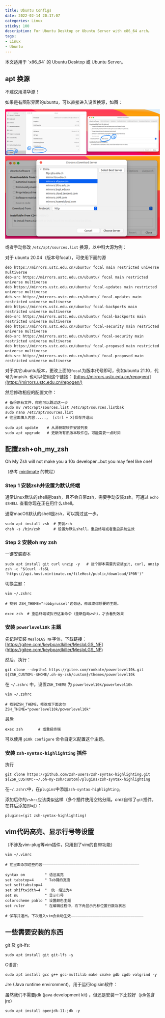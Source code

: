 ```yaml
---
title: Ubuntu Configs
date: 2022-02-14 20:17:07
categories: Linux
sticky: 100
description: For Ubuntu Desktop or Ubuntu Server with x86_64 arch。
tags:
- Linux
- Ubuntu
---
```


<div class="note note-info">
<p>本文适用于 `x86_64` 的 Ubuntu Desktop 或 Ubuntu Server。</p>
</div>


## apt 换源

<div class="note note-danger">
<p>不建议用清华源！</p>
</div>

如果是有图形界面的ubuntu，可以直接进入设置换源，如图：

![](20_ubuntu-config/ubuntu_apt_gui.jpg)
![](20_ubuntu-config/ubuntu_apt_gui2.png)


或者手动修改 `/etc/apt/sources.list` 换源，以中科大源为例：

对于 ubuntu 20.04（版本号focal），可使用下面的源

```
deb https://mirrors.ustc.edu.cn/ubuntu/ focal main restricted universe multiverse
deb-src https://mirrors.ustc.edu.cn/ubuntu/ focal main restricted universe multiverse
deb https://mirrors.ustc.edu.cn/ubuntu/ focal-updates main restricted universe multiverse
deb-src https://mirrors.ustc.edu.cn/ubuntu/ focal-updates main restricted universe multiverse
deb https://mirrors.ustc.edu.cn/ubuntu/ focal-backports main restricted universe multiverse
deb-src https://mirrors.ustc.edu.cn/ubuntu/ focal-backports main restricted universe multiverse
deb https://mirrors.ustc.edu.cn/ubuntu/ focal-security main restricted universe multiverse
deb-src https://mirrors.ustc.edu.cn/ubuntu/ focal-security main restricted universe multiverse
deb https://mirrors.ustc.edu.cn/ubuntu/ focal-proposed main restricted universe multiverse
deb-src https://mirrors.ustc.edu.cn/ubuntu/ focal-proposed main restricted universe multiverse
```

对于其它ubuntu版本，更改上面的`focal`为版本代号即可，例如ubuntu 21.10，代号为impish. 也可以使用这个链接： [https://mirrors.ustc.edu.cn/repogen/](https://mirrors.ustc.edu.cn/repogen/)

然后修改相应的配置文件：

```
# 备份原有文件，你也可以跳过这一步
sudo mv /etc/apt/sources.list /etc/apt/sources.listbak  
sudo nano /etc/apt/sources.list  
# 往里面填入内容.....,  [ctrl + X]保存并退出

sudo apt update    # 从源获取软件安装列表
sudo apt upgrade   # 更新所有旧版本软件包，可能需要一点时间
```

## 配置zsh+oh_my_zsh  

<div class="note note-info">
<p>Oh My Zsh will not make you a 10x developer...but you may feel like one!</p>
</div>

（参考 [mintimate](https://mintimate.cn) 的教程）

### Step 1 安装zsh并设置为默认终端

通常Linux默认的shell是bash，且不会自带zsh，需要手动安装zsh。可通过 `echo $SHELL` 查看你现在正在用什么shell。

通常macOS默认的shell是zsh，可以跳过这一步。

```shell
sudo apt install zsh  # 安装zsh
chsh -s /bin/zsh      # 设置为默认shell，重启终端或者重启系统生效
```

### Step 2 安装oh my zsh

一键安装脚本

```shell
sudo apt install git curl unzip -y   # 这个脚本需要先安装git, curl, unzip
zsh -c "$(curl -fsSL 'https://api.host.mintimate.cn/fileHost/public/download/1P0R')"
```

切换主题：

```shell
vim ~/.zshrc

# 找到 ZSH_THEME="robbyrussel"这句话，修改成你想要的主题。

exec zsh  # 重启终端或执行这条命令（重新启动zsh），才会看到效果
```

### 安装 `powerlevel10k` 主题

先记得安装 `MesloLGS NF`字体，下载链接： [https://gitee.com/keyboardkiller/MesloLGS_NF](https://gitee.com/keyboardkiller/MesloLGS_NF)

然后，执行：

```shell
git clone --depth=1 https://gitee.com/romkatv/powerlevel10k.git ${ZSH_CUSTOM:-$HOME/.oh-my-zsh/custom}/themes/powerlevel10k
```

在 `~/.zshrc` 中，设置`ZSH_THEME` 为 `powerlevel10k/powerlevel10k`

```
vim ~/.zshrc

# 找到ZSH_THEME，修改成下面这句
ZSH_THEME="powerlevel10k/powerlevel10k"
```

最后

```shell
exec zsh       # 或重启终端
```

可以使用 `p10k configure` 命令自定义配置这个主题。

### 安装 `zsh-syntax-highlighting` 插件

执行

```shell
git clone https://github.com/zsh-users/zsh-syntax-highlighting.git ${ZSH_CUSTOM:-~/.oh-my-zsh/custom}/plugins/zsh-syntax-highlighting
```

在`~/.zshrc`中，在`plugins`中添加`zsh-syntax-highlighting`。

添加后你的`zshrc`应该类似这样（多个插件使用空格分隔，omz自带了`git`插件，在其后添加即可）：
```
plugins=(git zsh-syntax-highlighting)
```



## vim代码高亮、显示行号等设置

（不涉及vim-plug等vim插件，只用到了vim的自带功能）

```shell
vim ~/.vimrc 

# 在里面添加这些内容————————————————————————————————————————————

syntax on         " 语法高亮
set tabstop=4     " Tab键的宽度
set softtabstop=4
set shiftwidth=4  "  统一缩进为4
set nu            " 显示行号
colorscheme pablo " 设置颜色主题
set ruler         " 在编辑过程中，右下角显示光标位置行数及状态

# 保存并退出，下次进入vim会自动生效—————————————————————————————————

```



## 一些需要安装的东西

git 及 git-lfs:

```
sudo apt install git git-lfs -y
```

C语言:

```shell
sudo apt install gcc g++ gcc-multilib make cmake gdb cgdb valgrind -y
```

Jre (Java runtime environment)，用于运行logisim软件：

虽然我们不需要jdk (java development kit) ，但还是安装一下比较好（jdk包含jre）

```
sudo apt install openjdk-11-jdk -y
```


